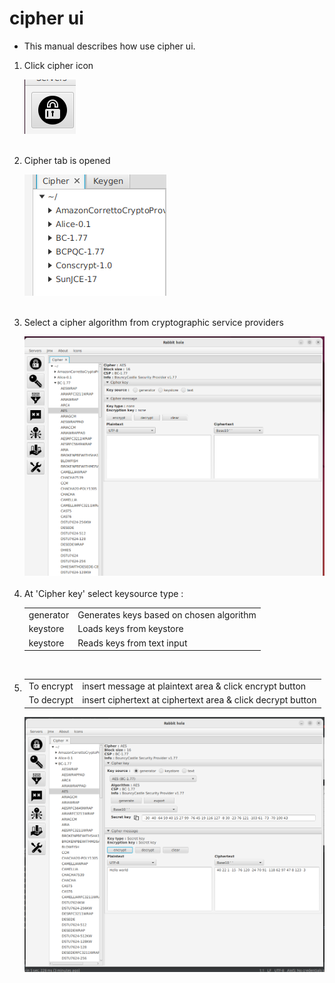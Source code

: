 # cipher ui

- This manual describes how use cipher ui.

<ol>
<li>
  <p> Click cipher icon</p>
  <img src="img/cipher_icon.png" >
</li>
<br>
<li>
   <p> Cipher tab is opened</p>
  <img src="img/csp.png">
</li>
<br>
<li>
  <p> Select a cipher algorithm from cryptographic service providers</p>
  <img src="img/cipher_tab.png">
</li>
<br>
<li>
<table>
<thead>At 'Cipher key' select keysource type : </thead>
<tr><td>generator</td><td>Generates keys based on chosen algorithm</td></tr>
<tr><td>keystore</td><td>Loads keys from keystore</td></tr>
<tr><td>keystore</td><td>Reads keys from text input</td></tr>
</table>
</li>
<br>
<li>
 <table>
 <tr><td>To encrypt</td><td>insert message at plaintext area & click encrypt button</td></tr>
 <tr><td>To decrypt</td><td>insert ciphertext at ciphertext area & click decrypt button</td></tr>
</table>
<img src="img/cipher_0.png"/>
</li>
</ol>